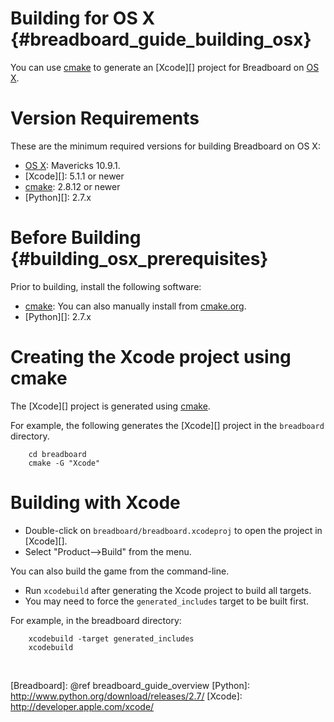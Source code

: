 Building for OS X    {#breadboard_guide_building_osx}
=================

You can use [cmake][] to generate an [Xcode][] project for Breadboard on [OS X][].

# Version Requirements

These are the minimum required versions for building Breadboard on OS X:

  * [OS X][]: Mavericks 10.9.1.
  * [Xcode][]: 5.1.1 or newer
  * [cmake][]: 2.8.12 or newer
  * [Python][]: 2.7.x

# Before Building    {#building_osx_prerequisites}

Prior to building, install the following software:

  * [cmake][]: You can also manually install from [cmake.org](http://cmake.org).
  * [Python][]: 2.7.x

# Creating the Xcode project using cmake

The [Xcode][] project is generated using [cmake][].

For example, the following generates the [Xcode][] project in the `breadboard`
directory.

~~~{.sh}
    cd breadboard
    cmake -G "Xcode"
~~~

# Building with Xcode

  * Double-click on `breadboard/breadboard.xcodeproj` to open the project in
    [Xcode][].
  * Select "Product-->Build" from the menu.

You can also build the game from the command-line.

  * Run `xcodebuild` after generating the Xcode project to build all targets.
  * You may need to force the `generated_includes` target to be built first.

For example, in the breadboard directory:

~~~{.sh}
    xcodebuild -target generated_includes
    xcodebuild
~~~

<br>

  [cmake]: http://www.cmake.org
  [OS X]: http://www.apple.com/osx/
  [Breadboard]: @ref breadboard_guide_overview
  [Python]: http://www.python.org/download/releases/2.7/
  [Xcode]: http://developer.apple.com/xcode/
